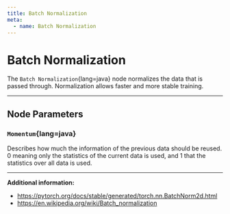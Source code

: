 ```yaml
---
title: Batch Normalization
meta:
  - name: Batch Normalization
---
```


# Batch Normalization

The `Batch Normalization`{lang=java} node normalizes the data that is passed through. Normalization allows faster and more stable training.

---

## Node Parameters

### `Momentum`{lang=java}

Describes how much the information of the previous data should be reused. $0$ meaning only the statistics of the current data is used, and $1$ that the statistics over all data is used.

---

**Additional information:**

- https://pytorch.org/docs/stable/generated/torch.nn.BatchNorm2d.html
- https://en.wikipedia.org/wiki/Batch_normalization
